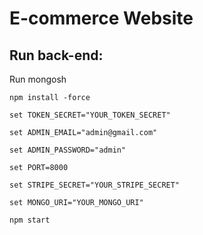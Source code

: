# E-commerce Website

## Run back-end:

Run mongosh

`npm install -force`

`set TOKEN_SECRET="YOUR_TOKEN_SECRET"`

`set ADMIN_EMAIL="admin@gmail.com"`

`set ADMIN_PASSWORD="admin"`

`set PORT=8000`

`set STRIPE_SECRET="YOUR_STRIPE_SECRET"`

`set MONGO_URI="YOUR_MONGO_URI"`

`npm start`
